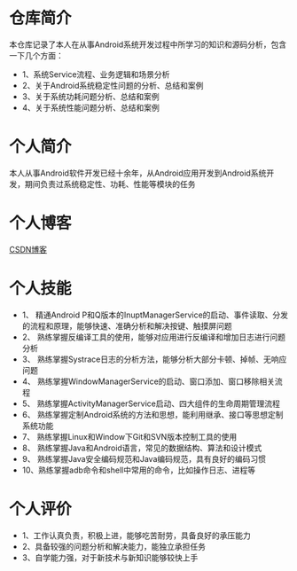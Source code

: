 # 仓库简介

本仓库记录了本人在从事Android系统开发过程中所学习的知识和源码分析，包含一下几个方面：

* 1、系统Service流程、业务逻辑和场景分析
* 2、关于Android系统稳定性问题的分析、总结和案例
* 3、关于系统功耗问题分析、总结和案例
* 4、关于系统性能问题分析、总结和案例
  
# 个人简介

本人从事Android软件开发已经十余年，从Android应用开发到Android系统开发，期间负责过系统稳定性、功耗、性能等模块的任务

# 个人博客

[CSDN博客](https://blog.csdn.net/chen364567628)

# 个人技能

* 1、 精通Android P和Q版本的InuptManagerService的启动、事件读取、分发的流程和原理，能够快速、准确分析和解决按键、触摸屏问题
* 2、 熟练掌握反编译工具的使用，能够对应用进行反编译和增加日志进行问题分析
* 3、 熟练掌握Systrace日志的分析方法，能够分析大部分卡顿、掉帧、无响应问题
* 4、 熟练掌握WindowManagerService的启动、窗口添加、窗口移除相关流程
* 5、 熟练掌握ActivityManagerService启动、四大组件的生命周期管理流程
* 6、 熟练掌握定制Android系统的方法和思想，能利用继承、接口等思想定制系统功能
* 7、 熟练掌握Linux和Window下Git和SVN版本控制工具的使用
* 8、 熟练掌握Java和Android语言，常见的数据结构、算法和设计模式
* 9、 熟练掌握Java安全编码规范和Java编码规范，具有良好的编码习惯
* 10、熟练掌握adb命令和shell中常用的命令，比如操作日志、进程等

# 个人评价

* 1、工作认真负责，积极上进，能够吃苦耐劳，具备良好的承压能力
* 2、具备较强的问题分析和解决能力，能独立承担任务
* 3、自学能力强，对于新技术与新知识能够较快上手
